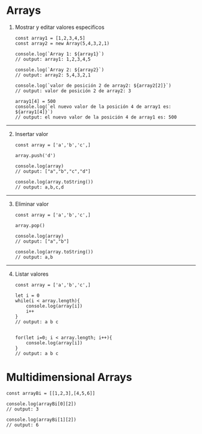 # Arrays

1. Mostrar y editar valores especificos

    ```JS
    const array1 = [1,2,3,4,5]
    const array2 = new Array(5,4,3,2,1)

    console.log(`Array 1: ${array1}`)
    // output: array1: 1,2,3,4,5

    console.log(`Array 2: ${array2}`)
    // output: array2: 5,4,3,2,1

    console.log(`valor de posición 2 de array2: ${array2[2]}`)
    // output: valor de posición 2 de array2: 3

    array1[4] = 500
    console.log(`el nuevo valor de la posición 4 de array1 es: ${array1[4]}`)
    // output: el nuevo valor de la posición 4 de array1 es: 500
    ```

---

2. Insertar valor

    ```JS
    const array = ['a','b','c',]

    array.push('d')

    console.log(array)
    // output: ["a","b","c","d"]

    console.log(array.toString())
    // output: a,b,c,d
    ```

---

3. Eliminar valor

    ```JS
    const array = ['a','b','c',]

    array.pop()

    console.log(array)
    // output: ["a","b"]

    console.log(array.toString())
    // output: a,b
    ```

-----

4. Listar valores

    ```JS
    const array = ['a','b','c',]

    let i = 0
    while(i < array.length){
        console.log(array[i])
        i++
    }
    // output: a b c


    for(let i=0; i < array.length; i++){
        console.log(array[i])
    }
    // output: a b c
    ```

# Multidimensional Arrays

```JS
const arrayBi = [[1,2,3],[4,5,6]]

console.log(arrayBi[0][2])
// output: 3

console.log(arrayBi[1][2])
// output: 6
```
